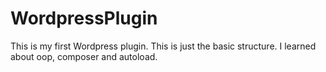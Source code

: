 # WordpressPlugin
This is my first Wordpress plugin. This is just the basic structure. I learned about oop, composer and autoload.
